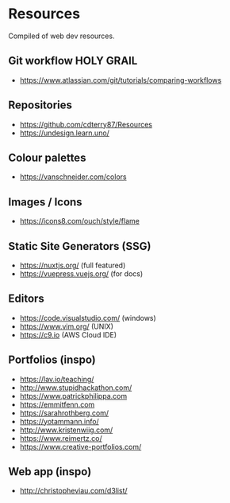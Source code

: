 # Resources

Compiled of web dev resources.

## Git workflow HOLY GRAIL

- https://www.atlassian.com/git/tutorials/comparing-workflows

## Repositories

- https://github.com/cdterry87/Resources
- https://undesign.learn.uno/

## Colour palettes

- https://vanschneider.com/colors

## Images / Icons

- https://icons8.com/ouch/style/flame

## Static Site Generators (SSG)

- https://nuxtjs.org/ (full featured)
- https://vuepress.vuejs.org/ (for docs)

## Editors

- https://code.visualstudio.com/ (windows)
- https://www.vim.org/ (UNIX)
- https://c9.io (AWS Cloud IDE)

## Portfolios (inspo)

- https://lav.io/teaching/
- http://www.stupidhackathon.com/
- https://www.patrickphilippa.com
- https://emmitfenn.com
- https://sarahrothberg.com/
- https://yotammann.info/
- http://www.kristenwiig.com/
- https://www.reimertz.co/
- https://www.creative-portfolios.com/

## Web app (inspo)

- http://christopheviau.com/d3list/

